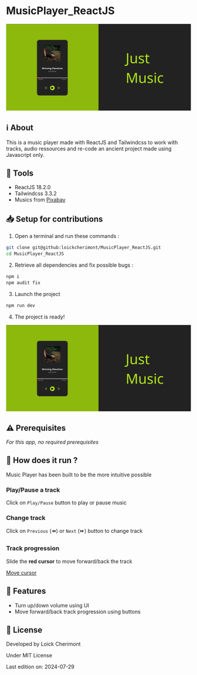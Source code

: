 # MusicPlayer_ReactJS

![Preview](/github/preview.png)


## :information_source: About  

This is a music player made with ReactJS and Tailwindcss to work with tracks,
audio ressources and re-code an ancient project made using Javascript only.


## :wrench: Tools
- ReactJS 18.2.0
- Tailwindcss 3.3.2
- Musics from [Pixabay](https://www.pixabay.com)


## :inbox_tray: Setup for contributions

1. Open a terminal and run these commands :

```bash
git clone git@github:loickcherimont/MusicPlayer_ReactJS.git
cd MusicPlayer_ReactJS
```

2. Retrieve all dependencies and fix possible bugs :

```bash
npm i
npm audit fix
```

3. Launch the project

```bash
npm run dev
```

4. The project is ready!

![Preview](/github/preview.png)


## :warning: Prerequisites

*For this app, no required prerequisites*

## :thinking: How does it run ?

Music Player has been built to be the more intuitive possible

### Play/Pause a track

Click on `Play/Pause` button to play or pause music

### Change track

Click on `Previous` (:rewind:) or `Next` (:fast_forward:) button to change track

### Track progression 

Slide the **red cursor** to move forward/back the track

[Move cursor](/github/movecursor-demo.png)


## :test_tube: Features

- Turn up/down volume using UI
- Move forward/back track progression using buttons


## :key: License

Developed by Loick Cherimont  

Under MIT License  

Last edition on: 2024-07-29

